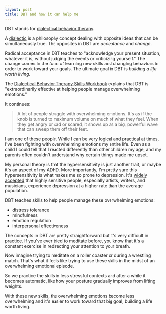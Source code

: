 ```yaml
---
layout: post
title: DBT and how it can help me
---
```


DBT stands for [dialectical behavior therapy](https://en.wikipedia.org/wiki/Dialectical_behavior_therapy).

A [dialectic](https://en.wikipedia.org/wiki/Dialectic) is a philosophy concept dealing with opposite ideas that can be simultaneously true. The opposites in DBT are *acceptance* and *change*.

Radical acceptance in DBT teaches to "acknowledge your present situation, whatever it is, without judging the events or criticizing yourself." The change comes in the form of learning new skills and changing behaviors in order to work toward your goals. The ultimate goal in DBT is *building a life worth living*.

The [Dialectical Behavior Therapy Skills Workbook](https://www.amazon.com/Dialectical-Behavior-Therapy-Skills-Workbook-ebook/dp/B0041D8UWM/ref=mt_kindle?_encoding=UTF8&me=) explains that DBT is "extraordinarily effective at helping people manage overwhelming emotions."

It continues:

> A lot of people struggle with overwhelming emotions. It's as if the knob is turned to maximum volume on much of what they feel. When they get angry or sad or scared, it shows up as a big, powerful wave that can sweep them off their feet.

I am one of these people. While I can be very logical and practical at times, I've been fighting with overwhelming emotions my entire life. Even as a child I could tell that I reacted differently than other children my age, and my parents often couldn't understand why certain things made me upset.

My personal theory is that the hypersensitivity is just another trait, or maybe it's an aspect of my ADHD. More importantly, I'm pretty sure this hypersensitivity is what makes me so prone to depression. It's [widely accepted](http://highlysensitive.org/highly-sensitive-people-and-depression-overstimulation-may-lead-to-depression/) that highly sensitive people, especially artists, writers, and musicians, experience depression at a higher rate than the average population.

DBT teaches skills to help people manage these overwhelming emotions:

- distress tolerance
- mindfulness
- emotion regulation
- interpersonal effectiveness

The concepts in DBT are pretty straightforward but it's very difficult in practice. If you've ever tried to meditate before, you know that it's a constant exercise in redirecting your attention to your breath.

Now imagine trying to meditate on a roller coaster or during a wrestling match. That's what it feels like trying to use these skills in the midst of an overwhelming emotional episode.

So we practice the skills in less stressful contexts and after a while it becomes automatic, like how your posture gradually improves from lifting weights.

With these new skills, the overwhelming emotions become less overwhelming and it's easier to work toward that big goal, building a life worth living.
